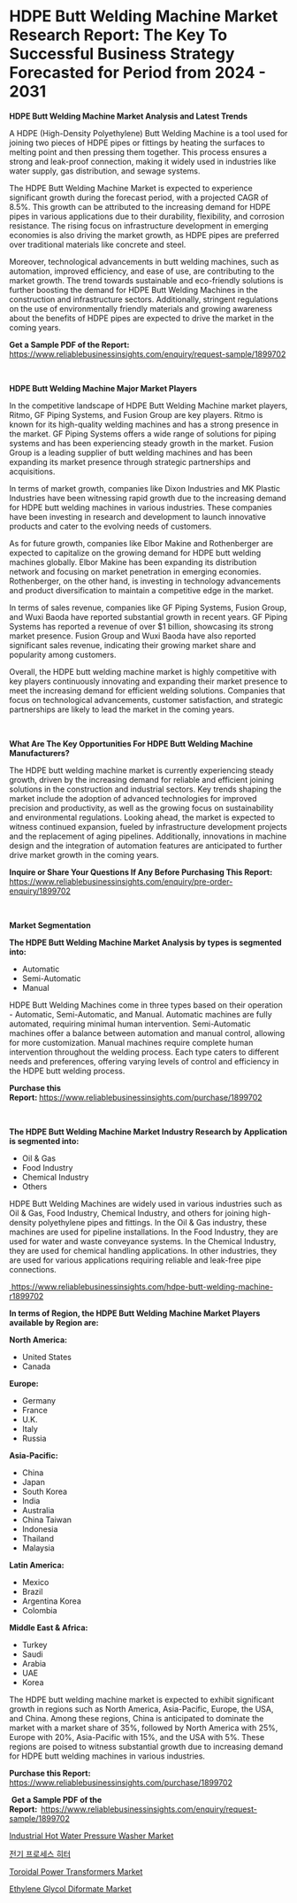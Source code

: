 <p><h1>HDPE Butt Welding Machine Market Research Report: The Key To Successful Business Strategy Forecasted for Period from 2024 - 2031</h1></p><p><strong>HDPE Butt Welding Machine Market Analysis and Latest Trends</strong></p>
<p><p>A HDPE (High-Density Polyethylene) Butt Welding Machine is a tool used for joining two pieces of HDPE pipes or fittings by heating the surfaces to melting point and then pressing them together. This process ensures a strong and leak-proof connection, making it widely used in industries like water supply, gas distribution, and sewage systems.</p><p>The HDPE Butt Welding Machine Market is expected to experience significant growth during the forecast period, with a projected CAGR of 8.5%. This growth can be attributed to the increasing demand for HDPE pipes in various applications due to their durability, flexibility, and corrosion resistance. The rising focus on infrastructure development in emerging economies is also driving the market growth, as HDPE pipes are preferred over traditional materials like concrete and steel.</p><p>Moreover, technological advancements in butt welding machines, such as automation, improved efficiency, and ease of use, are contributing to the market growth. The trend towards sustainable and eco-friendly solutions is further boosting the demand for HDPE Butt Welding Machines in the construction and infrastructure sectors. Additionally, stringent regulations on the use of environmentally friendly materials and growing awareness about the benefits of HDPE pipes are expected to drive the market in the coming years.</p></p>
<p><strong>Get a Sample PDF of the Report:&nbsp;</strong> <a href="https://www.reliablebusinessinsights.com/enquiry/request-sample/1899702">https://www.reliablebusinessinsights.com/enquiry/request-sample/1899702</a></p>
<p>&nbsp;</p>
<p><strong>HDPE Butt Welding Machine Major Market Players</strong></p>
<p><p>In the competitive landscape of HDPE Butt Welding Machine market players, Ritmo, GF Piping Systems, and Fusion Group are key players. Ritmo is known for its high-quality welding machines and has a strong presence in the market. GF Piping Systems offers a wide range of solutions for piping systems and has been experiencing steady growth in the market. Fusion Group is a leading supplier of butt welding machines and has been expanding its market presence through strategic partnerships and acquisitions.</p><p>In terms of market growth, companies like Dixon Industries and MK Plastic Industries have been witnessing rapid growth due to the increasing demand for HDPE butt welding machines in various industries. These companies have been investing in research and development to launch innovative products and cater to the evolving needs of customers.</p><p>As for future growth, companies like Elbor Makine and Rothenberger are expected to capitalize on the growing demand for HDPE butt welding machines globally. Elbor Makine has been expanding its distribution network and focusing on market penetration in emerging economies. Rothenberger, on the other hand, is investing in technology advancements and product diversification to maintain a competitive edge in the market.</p><p>In terms of sales revenue, companies like GF Piping Systems, Fusion Group, and Wuxi Baoda have reported substantial growth in recent years. GF Piping Systems has reported a revenue of over $1 billion, showcasing its strong market presence. Fusion Group and Wuxi Baoda have also reported significant sales revenue, indicating their growing market share and popularity among customers.</p><p>Overall, the HDPE butt welding machine market is highly competitive with key players continuously innovating and expanding their market presence to meet the increasing demand for efficient welding solutions. Companies that focus on technological advancements, customer satisfaction, and strategic partnerships are likely to lead the market in the coming years.</p></p>
<p>&nbsp;</p>
<p><strong>What Are The Key Opportunities For HDPE Butt Welding Machine Manufacturers?</strong></p>
<p><p>The HDPE butt welding machine market is currently experiencing steady growth, driven by the increasing demand for reliable and efficient joining solutions in the construction and industrial sectors. Key trends shaping the market include the adoption of advanced technologies for improved precision and productivity, as well as the growing focus on sustainability and environmental regulations. Looking ahead, the market is expected to witness continued expansion, fueled by infrastructure development projects and the replacement of aging pipelines. Additionally, innovations in machine design and the integration of automation features are anticipated to further drive market growth in the coming years.</p></p>
<p><strong>Inquire or Share Your Questions If Any Before Purchasing This Report:</strong> <a href="https://www.reliablebusinessinsights.com/enquiry/pre-order-enquiry/1899702">https://www.reliablebusinessinsights.com/enquiry/pre-order-enquiry/1899702</a></p>
<p>&nbsp;</p>
<p><strong>Market Segmentation</strong></p>
<p><strong>The HDPE Butt Welding Machine Market Analysis by types is segmented into:</strong></p>
<p><ul><li>Automatic</li><li>Semi-Automatic</li><li>Manual</li></ul></p>
<p><p>HDPE Butt Welding Machines come in three types based on their operation - Automatic, Semi-Automatic, and Manual. Automatic machines are fully automated, requiring minimal human intervention. Semi-Automatic machines offer a balance between automation and manual control, allowing for more customization. Manual machines require complete human intervention throughout the welding process. Each type caters to different needs and preferences, offering varying levels of control and efficiency in the HDPE butt welding process.</p></p>
<p><strong>Purchase this Report:&nbsp;</strong><a href="https://www.reliablebusinessinsights.com/purchase/1899702">https://www.reliablebusinessinsights.com/purchase/1899702</a></p>
<p>&nbsp;</p>
<p><strong>The HDPE Butt Welding Machine Market Industry Research by Application is segmented into:</strong></p>
<p><ul><li>Oil & Gas</li><li>Food Industry</li><li>Chemical Industry</li><li>Others</li></ul></p>
<p><p>HDPE Butt Welding Machines are widely used in various industries such as Oil & Gas, Food Industry, Chemical Industry, and others for joining high-density polyethylene pipes and fittings. In the Oil & Gas industry, these machines are used for pipeline installations. In the Food Industry, they are used for water and waste conveyance systems. In the Chemical Industry, they are used for chemical handling applications. In other industries, they are used for various applications requiring reliable and leak-free pipe connections.</p></p>
<p><a href="https://www.reliablebusinessinsights.com/hdpe-butt-welding-machine-r1899702">&nbsp;https://www.reliablebusinessinsights.com/hdpe-butt-welding-machine-r1899702</a></p>
<p><strong>In terms of Region, the HDPE Butt Welding Machine Market Players available by Region are:</strong></p>
<p>
    <p> <strong> North America: </strong>
        <ul>
            <li>United States</li>
            <li>Canada</li>
        </ul>
        </p> 
    <p> <strong> Europe: </strong>
        <ul>
            <li>Germany</li>
            <li>France</li>
            <li>U.K.</li>
            <li>Italy</li>
            <li>Russia</li>
        </ul>
        </p> 
    <p> <strong> Asia-Pacific: </strong>
        <ul>
            <li>China</li>
            <li>Japan</li>
            <li>South Korea</li>
            <li>India</li>
            <li>Australia</li>
            <li>China Taiwan</li>
            <li>Indonesia</li>
            <li>Thailand</li>
            <li>Malaysia</li>
        </ul>
        </p> 
    <p> <strong> Latin America: </strong>
        <ul>
            <li>Mexico</li>
            <li>Brazil</li>
            <li>Argentina Korea</li>
            <li>Colombia</li>
        </ul>
        </p> 
    <p> <strong> Middle East & Africa: </strong>
        <ul>
            <li>Turkey</li>
            <li>Saudi</li>
            <li>Arabia</li>
            <li>UAE</li>
            <li>Korea</li>
        </ul>
    </p>
    </p>
<p><p>The HDPE butt welding machine market is expected to exhibit significant growth in regions such as North America, Asia-Pacific, Europe, the USA, and China. Among these regions, China is anticipated to dominate the market with a market share of 35%, followed by North America with 25%, Europe with 20%, Asia-Pacific with 15%, and the USA with 5%. These regions are poised to witness substantial growth due to increasing demand for HDPE butt welding machines in various industries.</p></p>
<p><strong>Purchase this Report: </strong><a href="https://www.reliablebusinessinsights.com/purchase/1899702">https://www.reliablebusinessinsights.com/purchase/1899702</a></p>
<p>&nbsp;<strong>Get a Sample PDF of the Report:&nbsp;&nbsp;</strong><a href="https://www.reliablebusinessinsights.com/enquiry/request-sample/1899702">https://www.reliablebusinessinsights.com/enquiry/request-sample/1899702</a></p>
<p><strong></strong></p>
<p><p><a href="https://github.com/khadijahesham19/Market-Research-Report-List-1/blob/main/industrial-hot-water-pressure-washer-market.md">Industrial Hot Water Pressure Washer Market</a></p><p><a href="https://medium.com/@hermanokutneva7878567/%EC%A0%84%EA%B8%B0-%ED%94%84%EB%A1%9C%EC%84%B8%EC%8A%A4-%ED%9E%88%ED%84%B0-%EC%8B%9C%EC%9E%A5-%EC%A1%B0%EC%82%AC-%EB%B3%B4%EA%B3%A0%EC%84%9C%EC%97%90%EB%8A%94-2024%EB%85%84%EB%B6%80%ED%84%B0-2031%EB%85%84%EA%B9%8C%EC%A7%80-cagr%EB%A1%9C-%EC%98%88%EC%B8%A1%EB%90%9C-%EC%8B%9C%EC%9E%A5-%EA%B7%9C%EB%AA%A8-%EC%A0%90%EC%9C%A0%EC%9C%A8-%EB%B0%8F-%EC%84%B1%EC%9E%A5%EB%A5%A0-%EB%B6%84%EC%84%9D%EC%9D%B4-%ED%8F%AC%ED%95%A8%EB%90%98%EC%96%B4-%EC%9E%88%EC%8A%B5%EB%8B%88%EB%8B%A4-8b9cd7a48f8f">전기 프로세스 히터</a></p><p><a href="https://www.linkedin.com/pulse/insights-toroidal-power-transformers-industry-market-financial-ty3te">Toroidal Power Transformers Market</a></p><p><a href="https://www.linkedin.com/pulse/ethylene-glycol-diformate-market-global-insights-sales-m99de">Ethylene Glycol Diformate Market</a></p></p>